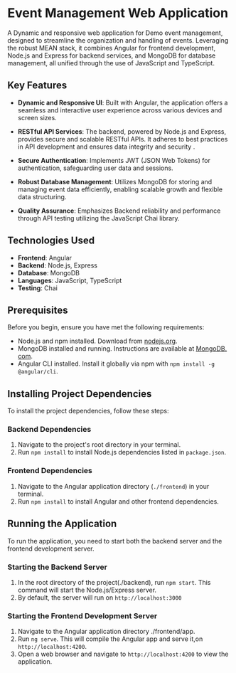 # Event Management Web Application

A Dynamic and responsive web application for Demo event management, designed to streamline the organization and handling of events.
 Leveraging the robust MEAN stack, it combines Angular for frontend development, 
Node.js and Express for backend services, and MongoDB for database management, all unified through the use of JavaScript and TypeScript.

## Key Features

- **Dynamic and Responsive UI**: Built with Angular, the application offers a seamless and interactive user experience across various devices and screen sizes.

- **RESTful API Services**: The backend, powered by Node.js and Express, provides secure and scalable RESTful APIs. It adheres to best practices in API development and ensures data integrity and security .

- **Secure Authentication**: Implements JWT (JSON Web Tokens) for authentication, safeguarding user data and sessions. 

- **Robust Database Management**: Utilizes MongoDB for storing and managing event data efficiently, enabling scalable growth and flexible data structuring.

- **Quality Assurance**: Emphasizes Backend reliability and performance through API testing utilizing the JavaScript Chai library.

## Technologies Used

- **Frontend**: Angular
- **Backend**: Node.js, Express
- **Database**: MongoDB
- **Languages**: JavaScript, TypeScript
- **Testing**: Chai

## Prerequisites

Before you begin, ensure you have met the following requirements:
- Node.js and npm installed. Download from [nodejs.org](https://nodejs.org/).
- MongoDB installed and running. Instructions are available at [MongoDB. com](https://www.mongodb.com/try/download/community).
- Angular CLI installed. Install it globally via npm with `npm install -g @angular/cli`.

## Installing Project Dependencies

To install the project dependencies, follow these steps:

### Backend Dependencies

1. Navigate to the project's root directory in your terminal.
2. Run `npm install` to install Node.js dependencies listed in `package.json`.

### Frontend Dependencies

1. Navigate to the Angular application directory (`./frontend`) in your terminal.
2. Run `npm install` to install Angular and other frontend dependencies.

## Running the Application

To run the application, you need to start both the backend server and the frontend development server.

### Starting the Backend Server

1. In the root directory of the project(./backend), run `npm start`. This command will start the Node.js/Express server.
2. By default, the server will run on `http://localhost:3000` 

### Starting the Frontend Development Server

1. Navigate to the Angular application directory ./frontend/app.
2. Run `ng serve`. This will compile the Angular app and serve it,on `http://localhost:4200`.
3. Open a web browser and navigate to `http://localhost:4200` to view the application.




